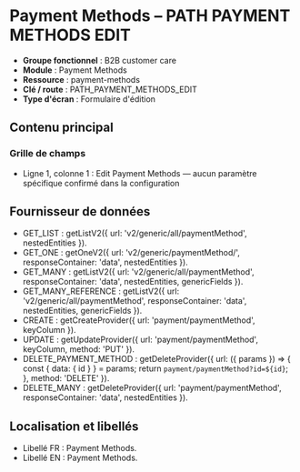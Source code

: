 # Payment Methods – PATH PAYMENT METHODS EDIT

- **Groupe fonctionnel** : B2B customer care
- **Module** : Payment Methods
- **Ressource** : payment-methods
- **Clé / route** : PATH_PAYMENT_METHODS_EDIT
- **Type d'écran** : Formulaire d'édition

## Contenu principal
### Grille de champs
- Ligne 1, colonne 1 : Edit Payment Methods — aucun paramètre spécifique confirmé dans la configuration

## Fournisseur de données
- GET_LIST : getListV2({
  url: 'v2/generic/all/paymentMethod',
  nestedEntities
}).
- GET_ONE : getOneV2({
  url: 'v2/generic/paymentMethod/',
  responseContainer: 'data',
  nestedEntities
}).
- GET_MANY : getListV2({
  url: 'v2/generic/all/paymentMethod',
  responseContainer: 'data',
  nestedEntities,
  genericFields
}).
- GET_MANY_REFERENCE : getListV2({
  url: 'v2/generic/all/paymentMethod',
  responseContainer: 'data',
  nestedEntities,
  genericFields
}).
- CREATE : getCreateProvider({
  url: 'payment/paymentMethod',
  keyColumn
}).
- UPDATE : getUpdateProvider({
  url: 'payment/paymentMethod',
  keyColumn,
  method: 'PUT'
}).
- DELETE_PAYMENT_METHOD : getDeleteProvider({
  url: ({
    params
  }) => {
    const {
      data: {
        id
      }
    } = params;
    return `payment/paymentMethod?id=${id}`;
  },
  method: 'DELETE'
}).
- DELETE_MANY : getDeleteProvider({
  url: 'payment/paymentMethod',
  responseContainer: 'data',
  nestedEntities
}).

## Localisation et libellés
- Libellé FR : Payment Methods.
- Libellé EN : Payment Methods.